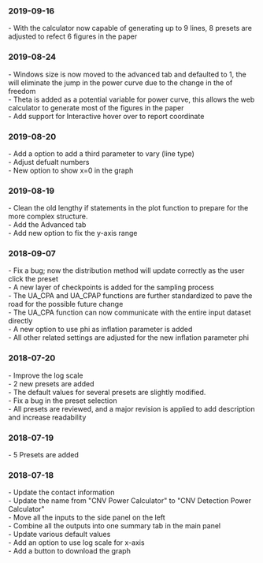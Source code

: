 ### 2019-09-16
\- With the calculator now capable of generating up to 9 lines, 8 presets are adjusted to refect 6 figures in the paper  

### 2019-08-24
\- Windows size is now moved to the advanced tab and defaulted to 1, the will eliminate the jump in the power curve due to the change in the  of freedom  
\- Theta is added as a potential variable for power curve, this allows the web calculator to generate most of the figures in the paper  
\- Add support for Interactive hover over to report coordinate


### 2019-08-20
\- Add a option to add a third parameter to vary (line type)  
\- Adjust defualt numbers  
\- New option to show x=0 in the graph  

### 2019-08-19
\- Clean the old lengthy if statements in the plot function to prepare for the more complex structure.  
\- Add the Advanced tab  
\- Add new option to fix the y-axis range  


### 2018-09-07
\- Fix a bug; now the distribution method will update correctly as the user click the preset  
\- A new layer of checkpoints is added for the sampling process  
\- The UA_CPA and UA_CPAP functions are further standardized to pave the road for the possible future change  
\- The UA_CPA function can now communicate with the entire input dataset directly  
\- A new option to use phi as inflation parameter is added  
\- All other related settings are adjusted for the new inflation parameter phi


### 2018-07-20  
\- Improve the log scale  
\- 2 new presets are added  
\- The default values for several presets are slightly modified.  
\- Fix a bug in the preset selection  
\- All presets are reviewed, and a major revision is applied to add description and increase readability  

### 2018-07-19
\- 5 Presets are added  
  
### 2018-07-18
\- Update the contact information  
\- Update the name from "CNV Power Calculator" to "CNV Detection Power Calculator"  
\- Move all the inputs to the side panel on the left  
\- Combine all the outputs into one summary tab in the main panel  
\- Update various default values  
\- Add an option to use log scale for x-axis  
\- Add a button to download the graph  
